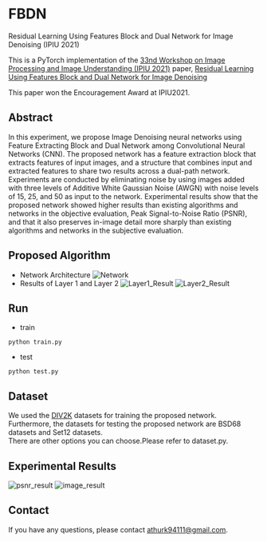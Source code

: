 # FBDN
Residual Learning Using Features Block and Dual Network for Image Denoising (IPIU 2021)

This is a PyTorch implementation of the [33nd Workshop on Image Processing and Image Understanding (IPIU 2021)](http://www.ipiu.or.kr/2021/index.php) paper, [Residual Learning Using Features Block and Dual Network for Image Denoising](https://github.com/YeobKim/FBDN/blob/main/Residual%20Learning%20Using%20Features%20Block%20and%20Dual%20Network%20for%20Image%20Denoising%20(IPIU%202021).pdf)

This paper won the Encouragement Award at IPIU2021.

## Abstract
In this experiment, we propose Image Denoising neural networks using Feature Extracting Block and Dual Network among Convolutional Neural Networks (CNN). The proposed network has a feature extraction block that extracts features of input images, and a structure that combines input and extracted features to share two results across a dual-path network. Experiments are conducted by eliminating noise by using images added with three levels of Additive White Gaussian Noise (AWGN) with noise levels of 15, 25, and 50 as input to the network. Experimental results show that the proposed network showed higher results than existing algorithms and networks in the objective evaluation, Peak Signal-to-Noise Ratio (PSNR), and that it also preserves in-image detail more sharply than existing algorithms and networks in the subjective evaluation.

## Proposed Algorithm
- Network Architecture
![Network](https://user-images.githubusercontent.com/59470033/104935503-ae856b80-59ee-11eb-8b5d-b55fa56e6b63.png)
- Results of Layer 1 and Layer 2
![Layer1_Result](https://user-images.githubusercontent.com/59470033/104937387-0d4be480-59f1-11eb-982c-f443e82c7b42.png)
![Layer2_Result](https://user-images.githubusercontent.com/59470033/104937397-0f15a800-59f1-11eb-9aff-3e426bf89d03.png)

## Run
* train
```
python train.py
```
* test
```
python test.py
```
## Dataset
We used the [DIV2K](https://data.vision.ee.ethz.ch/cvl/DIV2K/) datasets for training the proposed network.   
Furthermore, the datasets for testing the proposed network are BSD68 datasets and Set12 datasets.   
There are other options you can choose.Please refer to dataset.py.

## Experimental Results
![psnr_result](https://user-images.githubusercontent.com/59470033/104938297-38830380-59f2-11eb-8596-d50717bfb0f9.png)
![image_result](https://user-images.githubusercontent.com/59470033/104938965-28b7ef00-59f3-11eb-8193-65e24c3ce87a.png)

## Contact
If you have any questions, please contact athurk94111@gmail.com.

